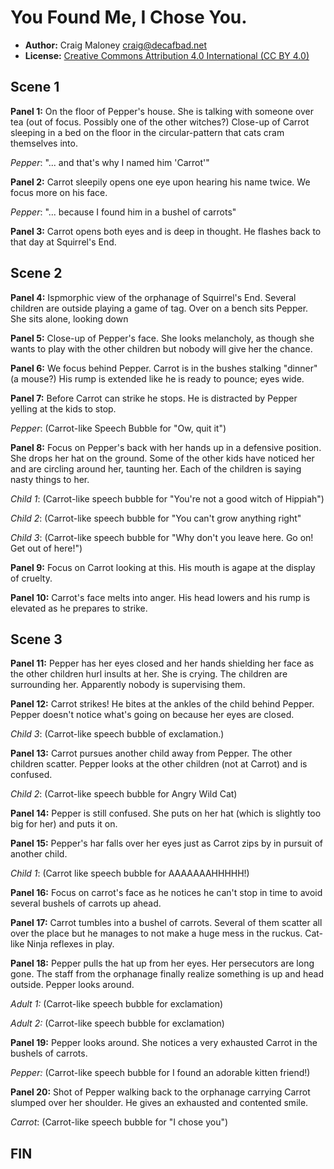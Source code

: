 You Found Me, I Chose You.
==========================

* **Author:** Craig Maloney <craig@decafbad.net>
* **License:** [Creative Commons Attribution 4.0 International (CC BY 4.0)](https://creativecommons.org/licenses/by/4.0/)

## Scene 1

**Panel 1:** On the floor of Pepper's house. She is talking with someone over tea (out of focus. Possibly one of the other witches?) Close-up of Carrot sleeping in a bed on the floor in the circular-pattern that cats cram themselves into.

_Pepper_: "... and that's why I named him 'Carrot'"

**Panel 2:** Carrot sleepily opens one eye upon hearing his name twice. We focus more on his face.

_Pepper_: "... because I found him in a bushel of carrots"

**Panel 3:** Carrot opens both eyes and is deep in thought. He flashes back to that day at Squirrel's End. 

## Scene 2

**Panel 4:** Ispmorphic view of the orphanage of Squirrel's End. Several children are outside playing a game of tag. Over on a bench sits Pepper. She sits alone, looking down

**Panel 5:** Close-up of Pepper's face. She looks melancholy, as though she wants to play with the other children but nobody will give her the chance.

**Panel 6:** We focus behind Pepper. Carrot is in the bushes stalking "dinner" (a mouse?) His rump is extended like he is ready to pounce; eyes wide.

**Panel 7:** Before Carrot can strike he stops. He is distracted by Pepper yelling at the kids to stop.

_Pepper_: (Carrot-like Speech Bubble for "Ow, quit it")

**Panel 8:** Focus on Pepper's back with her hands up in a defensive position. She drops her hat on the ground. Some of the other kids have noticed her and are circling around her, taunting her. Each of the children is saying nasty things to her.

_Child 1_: (Carrot-like speech bubble for "You're not a good witch of Hippiah")

_Child 2_: (Carrot-like speech bubble for "You can't grow anything right"

_Child 3_: (Carrot-like speech bubble for "Why don't you leave here. Go on! Get out of here!")

**Panel 9:** Focus on Carrot looking at this. His mouth is agape at the display of cruelty.

**Panel 10:** Carrot's face melts into anger. His head lowers and his rump is elevated as he prepares to strike.

## Scene 3

**Panel 11:** Pepper has her eyes closed and her hands shielding her face as the other children hurl insults at her. She is crying. The children are surrounding her. Apparently nobody is supervising them.

**Panel 12:** Carrot strikes! He bites at the ankles of the child behind Pepper. Pepper doesn't notice what's going on because her eyes are closed.

_Child 3_: (Carrot-like speech bubble of exclamation.)

**Panel 13:** Carrot pursues another child away from Pepper. The other children scatter. Pepper looks at the other children (not at Carrot) and is confused.

_Child 2_: (Carrot-like speech bubble for Angry Wild Cat)

**Panel 14:** Pepper is still confused. She puts on her hat (which is slightly too big for her) and puts it on.

**Panel 15:** Pepper's har falls over her eyes just as Carrot zips by in pursuit of another child.

_Child 1_: (Carrot like speech bubble for AAAAAAAHHHHH!)

**Panel 16:** Focus on carrot's face as he notices he can't stop in time to avoid several bushels of carrots up ahead.

**Panel 17:** Carrot tumbles into a bushel of carrots. Several of them scatter all over the place but he manages to not make a huge mess in the ruckus. Cat-like Ninja reflexes in play.

**Panel 18:** Pepper pulls the hat up from her eyes. Her persecutors are long gone. The staff from the orphanage finally realize something is up and head outside. Pepper looks around.

_Adult 1:_ (Carrot-like speech bubble for exclamation)

_Adult 2:_ (Carrot-like speech bubble for exclamation)

**Panel 19:** Pepper looks around. She notices a very exhausted Carrot in the bushels of carrots.

_Pepper:_ (Carrot-like speech bubble for I found an adorable kitten friend!)

**Panel 20:** Shot of Pepper walking back to the orphanage carrying Carrot slumped over her shoulder. He gives an exhausted and contented smile. 

_Carrot_: (Carrot-like speech bubble for "I chose you")

## FIN
